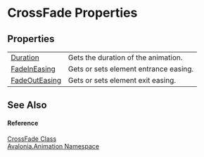 # CrossFade Properties




## Properties
<table>
<tr>
<td><a href="P_Avalonia_Animation_CrossFade_Duration">Duration</a></td>
<td>Gets the duration of the animation.</td>
</tr>
<tr>
<td><a href="P_Avalonia_Animation_CrossFade_FadeInEasing">FadeInEasing</a></td>
<td>Gets or sets element entrance easing.</td>
</tr>
<tr>
<td><a href="P_Avalonia_Animation_CrossFade_FadeOutEasing">FadeOutEasing</a></td>
<td>Gets or sets element exit easing.</td>
</tr>
</table>

## See Also


#### Reference
<a href="T_Avalonia_Animation_CrossFade">CrossFade Class</a>  
<a href="N_Avalonia_Animation">Avalonia.Animation Namespace</a>  

